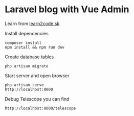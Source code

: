 # Laravel blog with Vue Admin

Learn from [learn2code.sk](https://learn2code.sk)

Install dependencies

    composer install
    npm install && npm run dev
    
Create database tables

    php artisan migrate

Start server and open browser

    php artisan serve
    http://localhost:8000
    
Debug Telescope you can find

    http://localhost:8000/telescope
